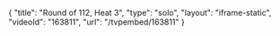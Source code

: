{
    "title": "Round of 112, Heat 3",
    "type": "solo",
    "layout": "iframe-static",
    "videoId": "163811",
    "url": "\/tvpembed\/163811"
}